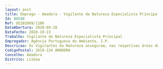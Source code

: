 ```yaml
--- 
layout: post
title: Emprego - Amadora - Vigilante da Natureza Especialista Principal
Id: 80540
Ref: OE202009/1108
DataAbertura: 2020-09-28
DataFecho: 2020-10-13
Trabalho: Vigilante da Natureza Especialista Principal
Empregador: Agência Portuguesa do Ambiente, I.P.
Descricao: Os Vigilantes da Natureza asseguram, nas respetivas áreas de atuação do serviço, funções devigilância, fiscalização e monitorização relativas ao ambiente e recursos naturais, nomeadamente noâmbito do domínio hídrico, do património natural e da conservação da natureza, competindo lhesespecialmente as ações definidas no n.º 2 do artigo 2.º do Decreto Lei n.º 470 99, de 06 de novembro,bem como realizar entre outras as seguintes tarefas   Vistorias conjuntas com Técnicos Superiores, com elementos da GNR SEPNA, Autoridade Marítima,CCDR, ICNF, IAPMEI e Autarquias   Participação em ações no âmbito do Plano Nacional de Fiscalização e Inspeção Ambiental (PNFIA)   Amostragens de águas para análises laboratoriais (decorrentes de rotinas de monitorização deáguas balneares, subterrâneas, superficiais   rios e albufeiras), como também no âmbito defiscalização dos Recursos Hídricos)   Colheitas de solos para análises laboratoriais, como por exemplo, no âmbito de recolha de prova defiscalização de rejeições derrames.
CodigoPostal: 2610-124 AMADORA
Concelho: Amadora
Distrito: Lisboa
--- 
```

